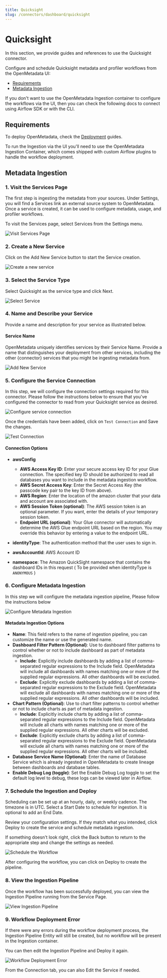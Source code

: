 ```yaml
---
title: Quicksight
slug: /connectors/dashboard/quicksight
---
```



# Quicksight

In this section, we provide guides and references to use the Quicksight connector.

Configure and schedule Quicksight metadata and profiler workflows from the OpenMetadata UI:
- [Requirements](#requirements)
- [Metadata Ingestion](#metadata-ingestion)

If you don't want to use the OpenMetadata Ingestion container to configure the workflows via the UI, then you can check
the following docs to connect using Airflow SDK or with the CLI.

<TileContainer>
  <Tile
    icon="air"
    title="Ingest with Airflow"
    text="Configure the ingestion using Airflow SDK"
    link="/connectors/dashboard/quicksight/airflow"
    size="half"
  />
  <Tile
    icon="account_tree"
    title="Ingest with the CLI"
    text="Run a one-time ingestion using the metadata CLI"
    link="/connectors/dashboard/quicksight/cli"
    size="half"
  />
</TileContainer>

## Requirements

<InlineCallout color="violet-70" icon="description" bold="OpenMetadata 0.12 or later" href="/deployment">
To deploy OpenMetadata, check the <a href="/deployment">Deployment</a> guides.
</InlineCallout>

To run the Ingestion via the UI you'll need to use the OpenMetadata Ingestion Container, which comes shipped with
custom Airflow plugins to handle the workflow deployment.

## Metadata Ingestion

### 1. Visit the Services Page

The first step is ingesting the metadata from your sources. Under
Settings, you will find a Services link an external source system to
OpenMetadata. Once a service is created, it can be used to configure
metadata, usage, and profiler workflows.

To visit the Services page, select Services from the Settings menu.

<Image
src="/images/openmetadata/connectors/visit-services.png"
alt="Visit Services Page"
caption="Find Services under the Settings menu"
/>

### 2. Create a New Service

Click on the Add New Service button to start the Service creation.

<Image
src="/images/openmetadata/connectors/create-service.png"
alt="Create a new service"
caption="Add a new Service from the Services page"
/>

### 3. Select the Service Type

Select Quicksight as the service type and click Next.

<div className="w-100 flex justify-center">
<Image
  src="/images/openmetadata/connectors/quicksight/select-service.png"
  alt="Select Service"
  caption="Select your service from the list"
/>
</div>

### 4. Name and Describe your Service

Provide a name and description for your service as illustrated below.

#### Service Name

OpenMetadata uniquely identifies services by their Service Name. Provide
a name that distinguishes your deployment from other services, including
the other {connector} services that you might be ingesting metadata
from.


<div className="w-100 flex justify-center">
<Image
  src="/images/openmetadata/connectors/quicksight/add-new-service.png"
  alt="Add New Service"
  caption="Provide a Name and description for your Service"
/>
</div>


### 5. Configure the Service Connection

In this step, we will configure the connection settings required for
this connector. Please follow the instructions below to ensure that
you've configured the connector to read from your Quicksight service as
desired.

<div className="w-100 flex justify-center">
<Image
  src="/images/openmetadata/connectors/quicksight/service-connection.png"
  alt="Configure service connection"
  caption="Configure the service connection by filling the form"
/>
</div>


Once the credentials have been added, click on `Test Connection` and Save
the changes.

<div className="w-100 flex justify-center">
<Image
  src="/images/openmetadata/connectors/test-connection.png"
  alt="Test Connection"
  caption="Test the connection and save the Service"
/>
</div>

#### Connection Options

- **awsConfig**
  - **AWS Access Key ID**: Enter your secure access key ID for your Glue connection. The specified key ID should be authorized to read all databases you want to include in the metadata ingestion workflow.
  - **AWS Secret Access Key**: Enter the Secret Access Key (the passcode key pair to the key ID from above).
  - **AWS Region**: Enter the location of the amazon cluster that your data and account are associated with.
  - **AWS Session Token (optional)**: The AWS session token is an optional parameter. If you want, enter the details of your temporary session token.
  - **Endpoint URL (optional)**: Your Glue connector will automatically determine the AWS Glue endpoint URL based on the region. You may override this behavior by entering a value to the endpoint URL.

- **identityType**: The authentication method that the user uses to sign in.
- **awsAccountId**: AWS Account ID
- **namespace**: The Amazon QuickSight namespace that contains the dashboard IDs in this request ( To be provided when identityType is `ANONYMOUS` )

### 6. Configure Metadata Ingestion

In this step we will configure the metadata ingestion pipeline,
Please follow the instructions below

<Image
src="/images/openmetadata/connectors/configure-metadata-ingestion-dashboard.png"
alt="Configure Metadata Ingestion"
caption="Configure Metadata Ingestion Page"
/>

#### Metadata Ingestion Options

- **Name**: This field refers to the name of ingestion pipeline, you can customize the name or use the generated name.
- **Dashboard Filter Pattern (Optional)**: Use to dashboard filter patterns to control whether or not to include dashboard as part of metadata ingestion.
    - **Include**: Explicitly include dashboards by adding a list of comma-separated regular expressions to the Include field. OpenMetadata will include all dashboards with names matching one or more of the supplied regular expressions. All other dashboards will be excluded.
    - **Exclude**: Explicitly exclude dashboards by adding a list of comma-separated regular expressions to the Exclude field. OpenMetadata will exclude all dashboards with names matching one or more of the supplied regular expressions. All other dashboards will be included.
- **Chart Pattern (Optional)**: Use to chart filter patterns to control whether or not to include charts as part of metadata ingestion.
    - **Include**: Explicitly include charts by adding a list of comma-separated regular expressions to the Include field. OpenMetadata will include all charts with names matching one or more of the supplied regular expressions. All other charts will be excluded.
    - **Exclude**: Explicitly exclude charts by adding a list of comma-separated regular expressions to the Exclude field. OpenMetadata will exclude all charts with names matching one or more of the supplied regular expressions. All other charts will be included.
- **Database Service Name (Optional)**: Enter the name of Database Service which is already ingested in OpenMetadata to create lineage between dashboards and database tables.
- **Enable Debug Log (toggle)**: Set the Enable Debug Log toggle to set the default log level to debug, these logs can be viewed later in Airflow.

### 7. Schedule the Ingestion and Deploy

Scheduling can be set up at an hourly, daily, or weekly cadence. The
timezone is in UTC. Select a Start Date to schedule for ingestion. It is
optional to add an End Date.

Review your configuration settings. If they match what you intended,
click Deploy to create the service and schedule metadata ingestion.

If something doesn't look right, click the Back button to return to the
appropriate step and change the settings as needed.

<Image
src="/images/openmetadata/connectors/schedule.png"
alt="Schedule the Workflow"
caption="Schedule the Ingestion Pipeline and Deploy"
/>

After configuring the workflow, you can click on Deploy to create the
pipeline.

### 8. View the Ingestion Pipeline

Once the workflow has been successfully deployed, you can view the
Ingestion Pipeline running from the Service Page.

<Image
src="/images/openmetadata/connectors/view-ingestion-pipeline.png"
alt="View Ingestion Pipeline"
caption="View the Ingestion Pipeline from the Service Page"
/>

### 9. Workflow Deployment Error

If there were any errors during the workflow deployment process, the
Ingestion Pipeline Entity will still be created, but no workflow will be
present in the Ingestion container.

You can then edit the Ingestion Pipeline and Deploy it again.

<Image
src="/images/openmetadata/connectors/workflow-deployment-error.png"
alt="Workflow Deployment Error"
caption="Edit and Deploy the Ingestion Pipeline"
/>

From the Connection tab, you can also Edit the Service if needed.

